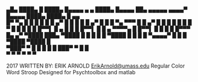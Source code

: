 
▄█▄    ████▄ █    ████▄ █▄▄▄▄       ▄ ▄   ████▄ █▄▄▄▄ ██▄          ▄▄▄▄▄      ▄▄▄▄▀ █▄▄▄▄ ████▄ ████▄ █ ▄▄  
█▀ ▀▄  █   █ █    █   █ █  ▄▀      █   █  █   █ █  ▄▀ █  █        █     ▀▄ ▀▀▀ █    █  ▄▀ █   █ █   █ █   █ 
█   ▀  █   █ █    █   █ █▀▀▌      █ ▄   █ █   █ █▀▀▌  █   █     ▄  ▀▀▀▀▄       █    █▀▀▌  █   █ █   █ █▀▀▀  
█▄  ▄▀ ▀████ ███▄ ▀████ █  █      █  █  █ ▀████ █  █  █  █       ▀▄▄▄▄▀       █     █  █  ▀████ ▀████ █     
▀███▀            ▀        █        █ █ █          █   ███▀                   ▀        █                █    
                         ▀          ▀ ▀          ▀                                   ▀                  ▀   
                                                                                                            
2017
WRITTEN BY:
ERIK ARNOLD
ErikArnold@umass.edu
Regular Color Word Stroop
Designed for Psychtoolbox and matlab